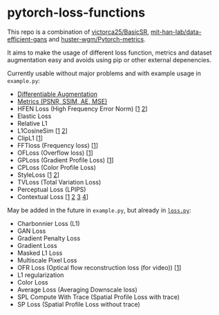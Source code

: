 # pytorch-loss-functions

This repo is a combination of [victorca25/BasicSR](https://github.com/victorca25/BasicSR), [mit-han-lab/data-efficient-gans](https://github.com/mit-han-lab/data-efficient-gans) and [huster-wgm/Pytorch-metrics](https://github.com/huster-wgm/Pytorch-metrics/blob/master/metrics.py).

It aims to make the usage of different loss function, metrics and dataset augmentation easy and avoids using pip or other external depenencies.

Currently usable without major problems and with example usage in ```example.py```:
- [Differentiable Augmentation](https://github.com/mit-han-lab/data-efficient-gans)
- [Metrics (PSNR, SSIM, AE, MSE)](https://github.com/huster-wgm/Pytorch-metrics/blob/master/metrics.py)
- HFEN Loss (High Frequency Error Norm) [[1](https://ieeexplore.ieee.org/document/5617283) [2](https://www.hindawi.com/journals/cmmm/2016/7571934/)]
- Elastic Loss
- Relative L1
- L1CosineSim [[1](https://github.com/dmarnerides/hdr-expandnet/blob/master/train.py) [2](https://arxiv.org/pdf/1803.02266.pdf)]
- ClipL1 [[1](https://github.com/HolmesShuan/AIM2020-Real-Super-Resolution/)]
- FFTloss (Frequency loss) [[1](https://github.com/lj1995-computer-vision/Trident-Dehazing-Network/blob/master/loss/fft.py)]
- OFLoss (Overflow loss) [[1](https://github.com/lj1995-computer-vision/Trident-Dehazing-Network/blob/master/loss/brelu.py)]
- GPLoss (Gradient Profile Loss) [[1](https://github.com/ssarfraz/SPL/blob/master/SPL_Loss/)]
- CPLoss (Color Profile Loss)
- StyleLoss [[1](https://github.com/Yukariin/DFNet/blob/master/loss.py) [2](https://github.com/pytorch/examples/blob/master/fast_neural_style/neural_style/utils.py)]
- TVLoss (Total Variation Loss)
- Perceptual Loss (LPIPS)
- Contextual Loss [[1](https://arxiv.org/abs/1803.02077) [2](https://github.com/roimehrez/contextualLoss) [3](https://github.com/S-aiueo32/contextual_loss_pytorch) [4](https://github.com/z-bingo/Contextual-Loss-PyTorch)]

May be added in the future in ```example.py```, but already in [```loss.py```](https://github.com/victorca25/BasicSR/tree/master/codes/models/modules):
- Charbonnier Loss (L1)
- GAN Loss
- Gradient Penalty Loss
- Gradient Loss
- Masked L1 Loss
- Multiscale Pixel Loss
- OFR Loss (Optical flow reconstruction loss (for video)) [[1](https://github.com/LongguangWang/SOF-VSR/blob/master/TIP/data_utils.py)]
- L1 regularization
- Color Loss
- Average Loss (Averaging Downscale loss)
- SPL Compute With Trace (Spatial Profile Loss with trace)
- SP Loss (Spatial Profile Loss without trace)
